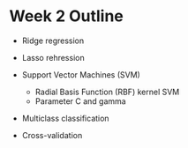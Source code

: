 
# Week 2 Outline

- Ridge regression

- Lasso rehression

- Support Vector Machines (SVM)
   + Radial Basis Function (RBF) kernel SVM
   + Parameter C and gamma 
 
- Multiclass classification

- Cross-validation
